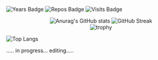 ![Years Badge](https://badges.pufler.dev/years/TheAndreyZakharov)
![Repos Badge](https://badges.pufler.dev/repos/TheAndreyZakharov)
![Visits Badge](https://badges.pufler.dev/visits/TheAndreyZakharov/TheAndreyZakharov)

<div align="center">
  
  ![Anurag's GitHub stats](https://github-readme-stats.vercel.app/api?username=TheAndreyZakharov&card_width=270px&show_icons=true&rank_icon=github&border_color=000000&bg_color=90,ffffff,ddefff&include_all_commits=true&hide_rank=true)
  ![GitHub Streak](https://streak-stats.demolab.com?user=TheAndreyZakharov&date_format=j%20M%5B%20Y%5D&card_width=270&card_height=195&theme=meta-light&background=90,ffffff,ddefff)
  <br>
  ![trophy](https://github-profile-trophy.vercel.app/?username=TheAndreyZakharov&margin-w=15&margin-h=15&theme=flat&rank=-?&column=-1)

</div>

![Top Langs](https://github-readme-stats.vercel.app/api/top-langs/?username=TheAndreyZakharov&langs_count=20&layout=donut-vertical&size_weight=0.5&count_weight=0.5)


..... in progress... editing.....
